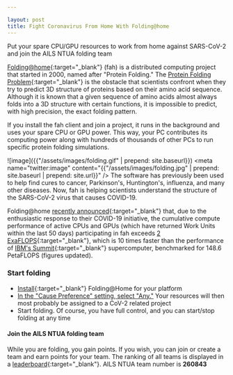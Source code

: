 ```yaml
---

layout: post
title: Fight Coronavirus From Home With Folding@home
---
```


Put your spare CPU/GPU resources to work from home against SARS-CoV-2 and join the AILS NTUA folding team

[Folding@home](https://foldingathome.org/){:target="_blank"} (fah) is a distributed computing project that started in 2000, named after "Protein Folding." The [Protein Folding Problem](https://en.wikibooks.org/wiki/Structural_Biochemistry/Proteins/Protein_Folding_Problem){:target="_blank"} is the obstacle that scientists confront when they try to predict 3D structure of proteins based on their amino acid sequence. Although it is known that a given sequence of amino acids almost always folds into a 3D structure with certain functions, it is impossible to predict, with high precision, the exact folding pattern.

If you install the fah client and join a project, it runs in the background and uses your spare CPU or GPU power. This way, your PC contributes its computing power along with hundreds of thousands of other PCs to run specific protein folding simulations.

![image]({{"/assets/images/folding.gif" | prepend: site.baseurl}})
<meta name="twitter:image" content="{{"/assets/images/folding.jpg" | prepend: site.baseurl | prepend: site.url}}" />
The software has previously been used to help find cures to cancer, Parkinson's, Huntington's, influenza, and many other diseases. Now, fah is helping scientists understand the structure of the SARS-CoV-2 virus that causes COVID-19.

Folding@home [recently announced](https://www.anandtech.com/show/15661/folding-at-home-reaches-exascale-1000000000000000000-operations-per-second-for-covid-19){:target="_blank"} that, due to the enthusiastic response to their COVID-19 initiative, the cumulative compute performance of active CPUs and GPUs (which have returned Work Units within the last 50 days) participating in fah exceeds [2 ExaFLOPS](https://stats.foldingathome.org/os){:target="_blank"}, which is 10 times faster than the performance of [IBM's Summit](https://en.wikipedia.org/wiki/Summit_(supercomputer)){:target="_blank"} supercomputer, benchmarked for 148.6 PetaFLOPS (figures updated).

### Start folding

- [Install](https://foldingathome.org/start-folding/){:target="_blank"} Folding@Home for your platform
- <u>In the "Cause Preference" setting, select "Any."</u> Your resources will then most probably be assigned to a CoV-2 related project
- Start folding. Of course, you have full control, and you can start/stop folding at any time

#### Join the AILS NTUA folding team

While you are folding, you gain points. If you wish, you can join or create a team and earn points for your team. The ranking of all teams is displayed in a [leaderboard](https://stats.foldingathome.org/teams-monthly){:target="_blank"}. AILS NTUA team number is **260843**
